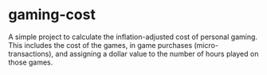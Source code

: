 # gaming-cost
 A simple project to calculate the inflation-adjusted cost of personal gaming. This includes the cost of the games, in game purchases (micro-transactions), and assigning a dollar value to the number of hours played on those games. 
